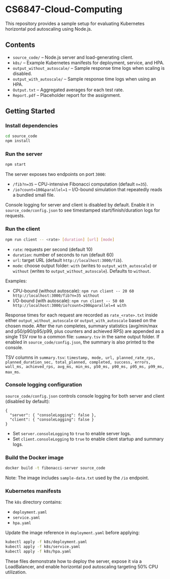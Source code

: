 # CS6847-Cloud-Computing

This repository provides a sample setup for evaluating Kubernetes horizontal pod autoscaling using Node.js.

## Contents

- `source_code/` – Node.js server and load-generating client.
- `k8s/` – Example Kubernetes manifests for deployment, service, and HPA.
- `output_without_autoscale/` – Sample response time logs when scaling is disabled.
- `output_with_autoscale/` – Sample response time logs when using an HPA.
- `Output.txt` – Aggregated averages for each test rate.
- `Report.pdf` – Placeholder report for the assignment.

## Getting Started

### Install dependencies
```bash
cd source_code
npm install
```

### Run the server
```bash
npm start
```
The server exposes two endpoints on port `3000`:
- `/fib?n=35` – CPU-intensive Fibonacci computation (default `n=35`).
- `/io?count=100&parallel=1` – I/O-bound simulation that repeatedly reads a bundled small file.

Console logging for server and client is disabled by default. Enable it in `source_code/config.json` to see timestamped start/finish/duration logs for requests.

### Run the client
```bash
npm run client -- <rate> [duration] [url] [mode]
```
- `rate`: requests per second (default 10)
- `duration`: number of seconds to run (default 60)
- `url`: target URL (default `http://localhost:3000/fib`).
- `mode`: choose output folder: `with` (writes to `output_with_autoscale`) or `without` (writes to `output_without_autoscale`). Defaults to `without`.

Examples:
- CPU-bound (without autoscale): `npm run client -- 20 60 http://localhost:3000/fib?n=35 without`
- I/O-bound (with autoscale): `npm run client -- 50 60 http://localhost:3000/io?count=200&parallel=4 with`

Response times for each request are recorded as `rate_<rate>.txt` inside either `output_without_autoscale` or `output_with_autoscale` based on the chosen mode. After the run completes, summary statistics (avg/min/max and p50/p90/p95/p99, plus counters and achieved RPS) are appended as a single TSV row to a common file: `summary.tsv` in the same output folder. If enabled in `source_code/config.json`, the summary is also printed to the console.

TSV columns in `summary.tsv`:
`timestamp, mode, url, planned_rate_rps, planned_duration_sec, total_planned, completed, success, errors, wall_ms, achieved_rps, avg_ms, min_ms, p50_ms, p90_ms, p95_ms, p99_ms, max_ms`.

### Console logging configuration
`source_code/config.json` controls console logging for both server and client (disabled by default):
```
{
  "server": { "consoleLogging": false },
  "client": { "consoleLogging": false }
}
```
- Set `server.consoleLogging` to `true` to enable server logs.
- Set `client.consoleLogging` to `true` to enable client startup and summary logs.

### Build the Docker image
```bash
docker build -t fibonacci-server source_code
```

Note: The image includes `sample-data.txt` used by the `/io` endpoint.

### Kubernetes manifests
The `k8s` directory contains:
- `deployment.yaml`
- `service.yaml`
- `hpa.yaml`

Update the image reference in `deployment.yaml` before applying:
```bash
kubectl apply -f k8s/deployment.yaml
kubectl apply -f k8s/service.yaml
kubectl apply -f k8s/hpa.yaml
```

These files demonstrate how to deploy the server, expose it via a LoadBalancer, and enable horizontal pod autoscaling targeting 50% CPU utilization.
